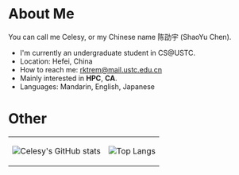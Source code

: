 # About Me

You can call me Celesy, or my Chinese name 陈劭宇 (ShaoYu Chen).

- I'm currently an undergraduate student in CS@USTC.
- Location: Hefei, China
- How to reach me: [rktrem@mail.ustc.edu.cn](rktrem@mail.ustc.edu.cn)
- Mainly interested in **HPC**, **CA**.
- Languages: Mandarin, English, Japanese

# Other

<div align="center">
  <table>
    <tc>
      <td>
      
![Celesy's GitHub stats](https://github-readme-stats.vercel.app/api?username=CelesyChen&show_icons=true&theme=tokyonight)
      </td>
    </tc>
    <tc>
      <td>

![Top Langs](https://github-readme-stats.vercel.app/api/top-langs/?username=CelesyChen&layout=donut-vertical&theme=tokyonight&hide=javascript,vue,html,css,typst)
      </td>
    </tc>
  </table>
</div>


